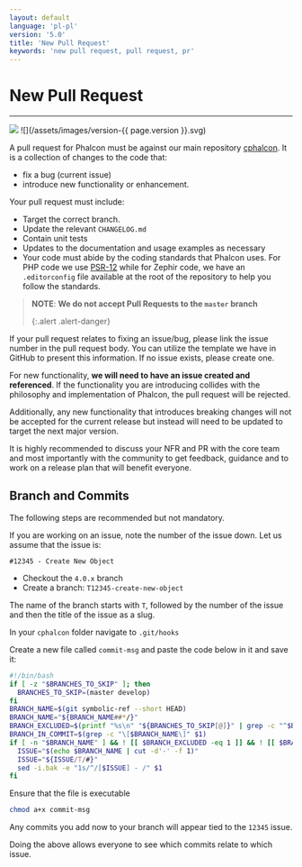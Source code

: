```yaml
---
layout: default
language: 'pl-pl'
version: '5.0'
title: 'New Pull Request'
keywords: 'new pull request, pull request, pr'
---
```


# New Pull Request
- - -
![](/assets/images/document-status-stable-success.svg) ![](/assets/images/version-{{ page.version }}.svg)

A pull request for Phalcon must be against our main repository [cphalcon][cphalcon]. It is a collection of changes to the code that:

- fix a bug (current issue)
- introduce new functionality or enhancement.

Your pull request must include:

* Target the correct branch.
* Update the relevant `CHANGELOG.md`
* Contain unit tests
* Updates to the documentation and usage examples as necessary
* Your code must abide by the coding standards that Phalcon uses. For PHP code we use [PSR-12][psr-12] while for Zephir code, we have an `.editorconfig` file available at the root of the repository to help you follow the standards.

> **NOTE**: **We do not accept Pull Requests to the `master` branch** 
> 
> {:.alert .alert-danger}

If your pull request relates to fixing an issue/bug, please link the issue number in the pull request body. You can utilize the template we have in GitHub to present this information. If no issue exists, please create one.

For new functionality, **we will need to have an issue created and referenced**. If the functionality you are introducing collides with the philosophy and implementation of Phalcon, the pull request will be rejected.

Additionally, any new functionality that introduces breaking changes will not be accepted for the current release but instead will need to be updated to target the next major version.

It is highly recommended to discuss your NFR and PR with the core team and most importantly with the community to get feedback, guidance and to work on a release plan that will benefit everyone.

## Branch and Commits
The following steps are recommended but not mandatory.

If you are working on an issue, note the number of the issue down. Let us assume that the issue is:

`#12345 - Create New Object`

- Checkout the `4.0.x` branch
- Create a branch: `T12345-create-new-object`

The name of the branch starts with `T`, followed by the number of the issue and then the title of the issue as a slug.

In your `cphalcon` folder navigate to `.git/hooks`

Create a new file called `commit-msg` and paste the code below in it and save it:

```bash
#!/bin/bash
if [ -z "$BRANCHES_TO_SKIP" ]; then
  BRANCHES_TO_SKIP=(master develop)
fi
BRANCH_NAME=$(git symbolic-ref --short HEAD)
BRANCH_NAME="${BRANCH_NAME##*/}"
BRANCH_EXCLUDED=$(printf "%s\n" "${BRANCHES_TO_SKIP[@]}" | grep -c "^$BRANCH_NAME$")
BRANCH_IN_COMMIT=$(grep -c "\[$BRANCH_NAME\]" $1)
if [ -n "$BRANCH_NAME" ] && ! [[ $BRANCH_EXCLUDED -eq 1 ]] && ! [[ $BRANCH_IN_COMMIT -ge 1 ]]; then
  ISSUE="$(echo $BRANCH_NAME | cut -d'-' -f 1)"
  ISSUE="${ISSUE/T/#}"
  sed -i.bak -e "1s/^/[$ISSUE] - /" $1
fi
```

Ensure that the file is executable

```bash
chmod a+x commit-msg
```

Any commits you add now to your branch will appear tied to the `12345` issue.

Doing the above allows everyone to see which commits relate to which issue.

[cphalcon]: https://github.com/phalcon/cphalcon
[psr-12]: https://www.php-fig.org/psr/psr-12/
